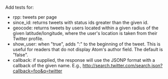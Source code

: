 Add tests for:

* rpp: tweets per page
* since_id: returns tweets with status ids greater than the given id.
* geocode: returns tweets by users located within a given radius of the given latitude/longitude, where the user's location is taken from their Twitter profile.
* show_user: when "true", adds "<user>:" to the beginning of the tweet. This is useful for readers that do not display Atom's author field. The default is "false".
* callback: if supplied, the response will use the JSONP format with a callback of the given name. E.g., http://search.twitter.com/search.json?callback=foo&q=twitter  	

